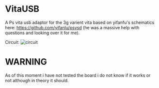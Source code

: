 # VitaUSB
A Ps vita usb adaptor for the 3g varient vita based on yifanfu's schematics here: https://github.com/yifanlu/psvsd (he was a massive help with questions and looking over it for me).

Circuit:
![circuit](http://i.imgur.com/ug2KuRa.png)

# WARNING
As of this moment i have not tested the board i do not know if it works or not although in theory it should.
